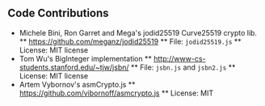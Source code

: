Code Contributions
------------------

* Michele Bini, Ron Garret and Mega's jodid25519 Curve25519 crypto lib.
** https://github.com/meganz/jodid25519
** File: `jodid25519.js`
** License: MIT license
* Tom Wu's BigInteger implementation
** http://www-cs-students.stanford.edu/~tjw/jsbn/
** File: `jsbn.js` and `jsbn2.js`
** License: MIT license
* Artem Vybornov's asmCrypto.js
** https://github.com/vibornoff/asmcrypto.js
** License: MIT
